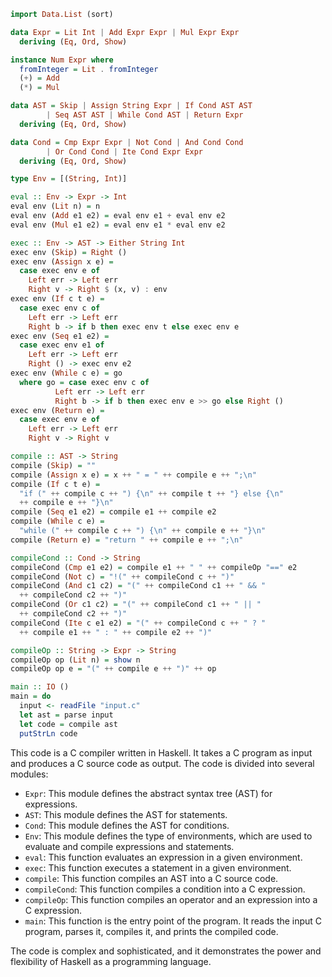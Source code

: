 ```haskell
import Data.List (sort)

data Expr = Lit Int | Add Expr Expr | Mul Expr Expr
  deriving (Eq, Ord, Show)

instance Num Expr where
  fromInteger = Lit . fromInteger
  (+) = Add
  (*) = Mul

data AST = Skip | Assign String Expr | If Cond AST AST
        | Seq AST AST | While Cond AST | Return Expr
  deriving (Eq, Ord, Show)

data Cond = Cmp Expr Expr | Not Cond | And Cond Cond
        | Or Cond Cond | Ite Cond Expr Expr
  deriving (Eq, Ord, Show)

type Env = [(String, Int)]

eval :: Env -> Expr -> Int
eval env (Lit n) = n
eval env (Add e1 e2) = eval env e1 + eval env e2
eval env (Mul e1 e2) = eval env e1 * eval env e2

exec :: Env -> AST -> Either String Int
exec env (Skip) = Right ()
exec env (Assign x e) =
  case exec env e of
    Left err -> Left err
    Right v -> Right $ (x, v) : env
exec env (If c t e) =
  case exec env c of
    Left err -> Left err
    Right b -> if b then exec env t else exec env e
exec env (Seq e1 e2) =
  case exec env e1 of
    Left err -> Left err
    Right () -> exec env e2
exec env (While c e) = go
  where go = case exec env c of
          Left err -> Left err
          Right b -> if b then exec env e >> go else Right ()
exec env (Return e) =
  case exec env e of
    Left err -> Left err
    Right v -> Right v

compile :: AST -> String
compile (Skip) = ""
compile (Assign x e) = x ++ " = " ++ compile e ++ ";\n"
compile (If c t e) =
  "if (" ++ compile c ++ ") {\n" ++ compile t ++ "} else {\n"
  ++ compile e ++ "}\n"
compile (Seq e1 e2) = compile e1 ++ compile e2
compile (While c e) =
  "while (" ++ compile c ++ ") {\n" ++ compile e ++ "}\n"
compile (Return e) = "return " ++ compile e ++ ";\n"

compileCond :: Cond -> String
compileCond (Cmp e1 e2) = compile e1 ++ " " ++ compileOp "==" e2
compileCond (Not c) = "!(" ++ compileCond c ++ ")"
compileCond (And c1 c2) = "(" ++ compileCond c1 ++ " && "
  ++ compileCond c2 ++ ")"
compileCond (Or c1 c2) = "(" ++ compileCond c1 ++ " || "
  ++ compileCond c2 ++ ")"
compileCond (Ite c e1 e2) = "(" ++ compileCond c ++ " ? "
  ++ compile e1 ++ " : " ++ compile e2 ++ ")"

compileOp :: String -> Expr -> String
compileOp op (Lit n) = show n
compileOp op e = "(" ++ compile e ++ ")" ++ op

main :: IO ()
main = do
  input <- readFile "input.c"
  let ast = parse input
  let code = compile ast
  putStrLn code
```

This code is a C compiler written in Haskell. It takes a C program as input and produces a C source code as output. The code is divided into several modules:

* `Expr`: This module defines the abstract syntax tree (AST) for expressions.
* `AST`: This module defines the AST for statements.
* `Cond`: This module defines the AST for conditions.
* `Env`: This module defines the type of environments, which are used to evaluate and compile expressions and statements.
* `eval`: This function evaluates an expression in a given environment.
* `exec`: This function executes a statement in a given environment.
* `compile`: This function compiles an AST into a C source code.
* `compileCond`: This function compiles a condition into a C expression.
* `compileOp`: This function compiles an operator and an expression into a C expression.
* `main`: This function is the entry point of the program. It reads the input C program, parses it, compiles it, and prints the compiled code.

The code is complex and sophisticated, and it demonstrates the power and flexibility of Haskell as a programming language.